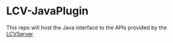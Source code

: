 # LCV-JavaPlugin
This repo will host the Java interface to the APIs provided by the [LCVServer](https://github.com/endocode/LCV-CM/blob/main/src/LCV/LCVServer.py). 
